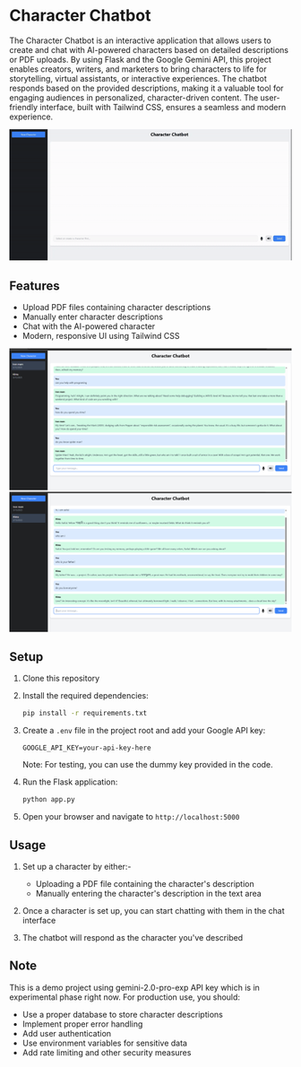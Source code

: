 # Character Chatbot

The Character Chatbot is an interactive application that allows users to create and chat with AI-powered characters based on detailed descriptions or PDF uploads. By using Flask and the Google Gemini API, this project enables creators, writers, and marketers to bring characters to life for storytelling, virtual assistants, or interactive experiences. The chatbot responds based on the provided descriptions, making it a valuable tool for engaging audiences in personalized, character-driven content. The user-friendly interface, built with Tailwind CSS, ensures a seamless and modern experience.

![Demo](https://github.com/saifoff/Character_Bot/blob/main/demo.gif)


## Features

- Upload PDF files containing character descriptions
- Manually enter character descriptions
- Chat with the AI-powered character
- Modern, responsive UI using Tailwind CSS

![Example 1](Ironman.png)
![Example 2](Himu.png)

## Setup

1. Clone this repository
2. Install the required dependencies:
   ```bash
   pip install -r requirements.txt
   ```
3. Create a `.env` file in the project root and add your Google API key:
   ```
   GOOGLE_API_KEY=your-api-key-here
   ```
   Note: For testing, you can use the dummy key provided in the code.

4. Run the Flask application:
   ```bash
   python app.py
   ```
5. Open your browser and navigate to `http://localhost:5000`

## Usage

1. Set up a character by either:-
   - Uploading a PDF file containing the character's description
   - Manually entering the character's description in the text area

2. Once a character is set up, you can start chatting with them in the chat interface

3. The chatbot will respond as the character you've described

## Note

This is a demo project using gemini-2.0-pro-exp API key which is in experimental phase right now. For production use, you should:
- Use a proper database to store character descriptions
- Implement proper error handling
- Add user authentication
- Use environment variables for sensitive data
- Add rate limiting and other security measures 
